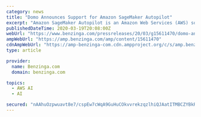 ```yaml
---
category: news
title: "Domo Announces Support for Amazon SageMaker Autopilot"
excerpt: "Amazon SageMaker Autopilot is an Amazon Web Services (AWS) solution that automatically trains and tunes ML models based on data provided by a customer. Companies can now use their data in Domo as ..."
publishedDateTime: 2020-03-19T20:08:00Z
webUrl: "https://www.benzinga.com/pressreleases/20/03/g15611470/domo-announces-support-for-amazon-sagemaker-autopilot"
ampWebUrl: "https://amp.benzinga.com/amp/content/15611470"
cdnAmpWebUrl: "https://amp-benzinga-com.cdn.ampproject.org/c/s/amp.benzinga.com/amp/content/15611470"
type: article

provider:
  name: Benzinga.com
  domain: benzinga.com

topics:
  - AWS AI
  - AI

secured: "nAAhuOzpwuavt8e7/cspEw7cWqA9GuHuCOkvvrekzqzlhiQJAatITMBCZYBkRZWgU1rbnpUnX+VBpw+dfsOU1iFRJOeqJLW7tl7xbkC1WMabT/KQ05EWwSUuzHlFRxJeW0Veqwz4oR0BXvIbrQu/OCbDpUMCWxwrOyUxBsIZ+KQTXVTouyqigojLAnMhyR7M2A+0rmY967cKB8SID19Ct7fsP+UtU2ijT6sgvTvYe8M8GKiZ96JhqVw9RSKSZaJi6HJxTGgTioXXdBYpfrv2GNVGTDdlv8/ASwF9CTrxSE7tf5s3WZe25vC19Z/19JU9;wytyLgIKbWnkfKp1p1dBOg=="
---
```


